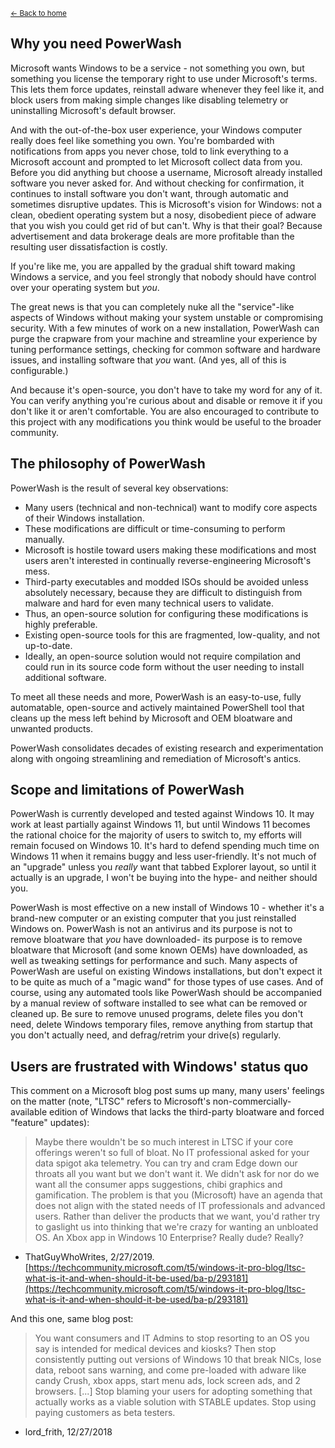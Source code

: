 <sup>[← Back to home](https://publicsatanicvoid.github.io/WindowsPowerWash/)</sup>

## Why you need PowerWash

Microsoft wants Windows to be a service - not something you own, but something you license the temporary right to use under Microsoft's terms. This lets them force updates, reinstall adware whenever they feel like it, and block users from making simple changes like disabling telemetry or uninstalling Microsoft's default browser.

And with the out-of-the-box user experience, your Windows computer really does feel like something you own. You're bombarded with notifications from apps you never chose, told to link everything to a Microsoft account and prompted to let Microsoft collect data from you. Before you did anything but choose a username, Microsoft already installed software you never asked for. And without checking for confirmation, it continues to install software you don't want, through automatic and sometimes disruptive updates. This is Microsoft's vision for Windows: not a clean, obedient operating system but a nosy, disobedient piece of adware that you wish you could get rid of but can't. Why is that their goal? Because advertisement and data brokerage deals are more profitable than the resulting user dissatisfaction is costly.

If you're like me, you are appalled by the gradual shift toward making Windows a service, and you feel strongly that nobody should have control over your operating system but _you_.

The great news is that you can completely nuke all the "service"-like aspects of Windows without making your system unstable or compromising security. With a few minutes of work on a new installation, PowerWash can purge the crapware from your machine and streamline your experience by tuning performance settings, checking for common software and hardware issues, and installing software that _you_ want. (And yes, all of this is configurable.)

And because it's open-source, you don't have to take my word for any of it. You can verify anything you're curious about and disable or remove it if you don't like it or aren't comfortable. You are also encouraged to contribute to this project with any modifications you think would be useful to the broader community.


## The philosophy of PowerWash

PowerWash is the result of several key observations:

* Many users (technical and non-technical) want to modify core aspects of their Windows installation.
* These modifications are difficult or time-consuming to perform manually.
* Microsoft is hostile toward users making these modifications and most users aren't interested in continually reverse-engineering Microsoft's mess.
* Third-party executables and modded ISOs should be avoided unless absolutely necessary, because they are difficult to distinguish from malware and hard for even many technical users to validate.
* Thus, an open-source solution for configuring these modifications is highly preferable.
* Existing open-source tools for this are fragmented, low-quality, and not up-to-date.
* Ideally, an open-source solution would not require compilation and could run in its source code form without the user needing to install additional software.

To meet all these needs and more, PowerWash is an easy-to-use, fully automatable, open-source and actively maintained PowerShell tool that cleans up the mess left behind by Microsoft and OEM bloatware and unwanted products.

PowerWash consolidates decades of existing research and experimentation along with ongoing streamlining and remediation of Microsoft's antics.


## Scope and limitations of PowerWash

PowerWash is currently developed and tested against Windows 10. It may work at least partially against Windows 11, but until Windows 11 becomes the rational choice for the majority of users to switch to, my efforts will remain focused on Windows 10. It's hard to defend spending much time on Windows 11 when it remains buggy and less user-friendly. It's not much of an "upgrade" unless you _really_ want that tabbed Explorer layout, so until it actually is an upgrade, I won't be buying into the hype- and neither should you.

PowerWash is most effective on a new install of Windows 10 - whether it's a brand-new computer or an existing computer that you just reinstalled Windows on. PowerWash is not an antivirus and its purpose is not to remove bloatware that _you_ have downloaded- its purpose is to remove bloatware that Microsoft (and some known OEMs) have downloaded, as well as tweaking settings for performance and such. Many aspects of PowerWash are useful on existing Windows installations, but don't expect it to be quite as much of a "magic wand" for those types of use cases. And of course, using any automated tools like PowerWash should be accompanied by a manual review of software installed to see what can be removed or cleaned up. Be sure to remove unused programs, delete files you don't need, delete Windows temporary files, remove anything from startup that you don't actually need, and defrag/retrim your drive(s) regularly.


## Users are frustrated with Windows' status quo

This comment on a Microsoft blog post sums up many, many users' feelings on the matter (note, "LTSC" refers to Microsoft's non-commercially-available edition of Windows that lacks the third-party bloatware and forced "feature" updates):

> Maybe there wouldn't be so much interest in LTSC if your core offerings weren't so full of bloat. No IT professional asked for your data spigot aka telemetry. You can try and cram Edge down our throats all you want but we don't want it. We didn't ask for nor do we want all the consumer apps suggestions, chibi graphics and gamification. The problem is that you (Microsoft) have an agenda that does not align with the stated needs of IT professionals and advanced users. Rather than deliver the products that we want, you'd rather try to gaslight us into thinking that we're crazy for wanting an unbloated OS. An Xbox app in Windows 10 Enterprise? Really dude? Really?
- ThatGuyWhoWrites, 2/27/2019. [https://techcommunity.microsoft.com/t5/windows-it-pro-blog/ltsc-what-is-it-and-when-should-it-be-used/ba-p/293181](https://techcommunity.microsoft.com/t5/windows-it-pro-blog/ltsc-what-is-it-and-when-should-it-be-used/ba-p/293181)

And this one, same blog post:

> You want consumers and IT Admins to stop resorting to an OS you say is intended for medical devices and kiosks? Then stop consistently putting out versions of Windows 10 that break NICs, lose data, reboot sans warning, and come pre-loaded with adware like candy Crush, xbox apps, start menu ads, lock screen ads, and 2 browsers. [...] Stop blaming your users for adopting something that actually works as a viable solution with STABLE updates. Stop using paying customers as beta testers.
- lord_frith, 12/27/2018
